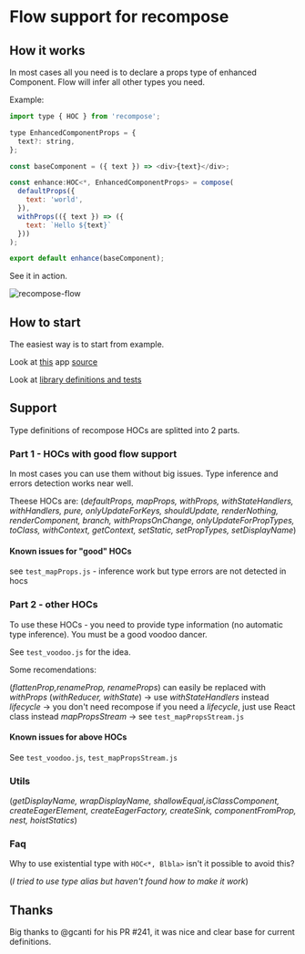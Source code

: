 # Flow support for recompose

## How it works

In most cases all you need is to declare a props type of enhanced Component.
Flow will infer all other types you need.

Example:

```javascript
import type { HOC } from 'recompose';

type EnhancedComponentProps = {
  text?: string,
};

const baseComponent = ({ text }) => <div>{text}</div>;

const enhance:HOC<*, EnhancedComponentProps> = compose(
  defaultProps({
    text: 'world',
  }),
  withProps(({ text }) => ({
    text: `Hello ${text}`
  }))
);

export default enhance(baseComponent);

```

See it in action.

![recompose-flow](https://user-images.githubusercontent.com/5077042/28116959-0c96ae2c-6714-11e7-930e-b1454c629908.gif)

## How to start

The easiest way is to start from example.

Look at [this](https://coolmenu-pguyikfzsr.now.sh) app [source](./flow-example)

Look at [library definitions and tests](./flow-typed/recompose_v0.24.x-/flow_v0.49.x-)

## Support

Type definitions of recompose HOCs are splitted into 2 parts.

### Part 1 - HOCs with good flow support

In most cases you can use them without big issues.
Type inference and errors detection works near well.

Theese HOCs are: (*defaultProps, mapProps, withProps, withStateHandlers, withHandlers, pure, onlyUpdateForKeys, shouldUpdate, renderNothing, renderComponent, branch, withPropsOnChange, onlyUpdateForPropTypes, toClass, withContext, getContext, setStatic, setPropTypes, setDisplayName*)

#### Known issues for "good" HOCs

see `test_mapProps.js` - inference work but type errors are not detected in hocs

### Part 2 - other HOCs

To use these HOCs - you need to provide type information (no automatic type inference).
You must be a good voodoo dancer.

See `test_voodoo.js` for the idea.

Some recomendations:

(*flattenProp,renameProp, renameProps*) can easily be replaced with _withProps_
(*withReducer, withState*) -> use _withStateHandlers_ instead
_lifecycle_ -> you don't need recompose if you need a _lifecycle_, just use React class instead
_mapPropsStream_ -> see `test_mapPropsStream.js`

#### Known issues for above HOCs

See `test_voodoo.js`, `test_mapPropsStream.js`

### Utils

(*getDisplayName, wrapDisplayName, shallowEqual,isClassComponent, createEagerElement, createEagerFactory, createSink, componentFromProp, nest, hoistStatics*)

### Faq

Why to use existential type with `HOC<*, Blbla>` isn't it possible to avoid this?

(*I tried to use type alias but haven't found how to make it work*)

## Thanks

Big thanks to @gcanti for his PR #241, it was nice and clear base for current definitions.
